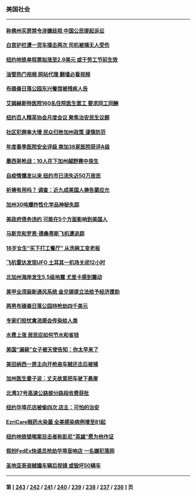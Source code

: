### 美国社会
---
#### [称佛州买房禁令涉嫌歧视 中国公民提起诉讼](../../pages/ncid1078160/n14002447.md?05232045) 
#### [白宫护栏遭一货车撞击两次 司机被捕无人受伤](../../pages/ncid1078160/n14002369.md?05232045) 
#### [纽约地铁单程票拟涨至2.9美元 或于劳工节前生效](../../pages/ncid1078160/n14002196.md?05232045) 
#### [油管热门视频 网站代理 翻墙必看视频](http://138.2.39.72:81/youtube.html?epic-marker?05232045)
#### [布碌崙日落公园东兴餐馆被残疾人告](../../pages/ncid1078160/n14002253.md?05232045) 
#### [艾姆赫斯特医院160名住院医生罢工 要求同工同酬](../../pages/ncid1078160/n14002216.md?05232045) 
#### [纽约百人精英协会月度会议 聚焦治安民生议题](../../pages/ncid1078160/n14002248.md?05232045) 
#### [社区犯罪率大增 民众归咎加州政策 谨慎防范](../../pages/ncid1078160/n14002300.md?05232045) 
#### [年度春季医院安全评级 南加38家医院获评A级](../../pages/ncid1078160/n14002212.md?05232045) 
#### [墨西哥枪战：10人在下加州越野赛中丧生](../../pages/ncid1078160/n14002181.md?05232045) 
#### [自疫情爆发以来 纽约市已流失近50万居民](../../pages/ncid1078160/n14002112.md?05232045) 
#### [祈祷有用吗？ 调查：近九成美国人祷告蒙应允](../../pages/ncid1078160/n14001816.md?05232045) 
#### [加州30吨爆炸性化学品神秘失踪](../../pages/ncid1078160/n14002085.md?05232045) 
#### [美政府债务违约 可能在5个方面影响到美国人](../../pages/ncid1078160/n14002075.md?05232045) 
#### [马斯克和罗恩‧德桑蒂斯飞机遭追踪](../../pages/ncid1078160/n14002035.md?05232045) 
#### [18岁女生“买下打工餐厅” 从洗碗工变老板](../../pages/ncid1078160/n14001700.md?05232045) 
#### [飞机雷达发现UFO 土耳其一机场关闭12小时](../../pages/ncid1078160/n14001713.md?05232045) 
#### [北加州海岸发生5.5级地震 尤里卡感到震动](../../pages/ncid1078160/n14001628.md?05232045) 
#### [美甲业须装新通风系统 金兑锡提立法给予经济援助](../../pages/ncid1078160/n14001550.md?05232045) 
#### [两男布碌崙日落公园持枪劫四千美元](../../pages/ncid1078160/n14001568.md?05232045) 
#### [专家们担忧禽流感会传染给人类](../../pages/ncid1078160/n14001453.md?05232045) 
#### [水费上涨 居民应如何节水和省钱](../../pages/ncid1078160/n14001507.md?05232045) 
#### [美国“溺毙”女子被天使告知：你太早来了](../../pages/ncid1078160/n14001139.md?05232045) 
#### [美田纳西一房主向开枪盗车贼还击后被捕](../../pages/ncid1078160/n14001047.md?05232045) 
#### [加州医生妻子说：丈夫故意把车驶下悬崖](../../pages/ncid1078160/n14000822.md?05232045) 
#### [北湾37号高速公路部分路段收费获批](../../pages/ncid1078160/n14000759.md?05232045) 
#### [纽约华埠花店被偷四次 店主：可怕的治安](../../pages/ncid1078160/n14000709.md?05232045) 
#### [EzriCare眼药水染菌 全美感染病例增至81起](../../pages/ncid1078160/n14000705.md?05232045) 
#### [纽约地铁锁喉案目击者称彭尼“英雄”愿为他作证](../../pages/ncid1078160/n14000697.md?05232045) 
#### [假扮FedEx快递员抢劫华埠音响店 一名嫌犯落网](../../pages/ncid1078160/n14000716.md?05232045) 
#### [圣地亚哥盗贼撬车辆后视镜 或毁坏50辆车](../../pages/ncid1078160/n14000611.md?05232045) 

---
#### 第 [ [243](./243.md?05232045) / [242](./242.md?05232045) / [241](./241.md?05232045) / [240](./240.md?05232045) / [239](./239.md?05232045) / [238](./238.md?05232045) / [237](./237.md?05232045) / [236](./236.md?05232045) ] 页
